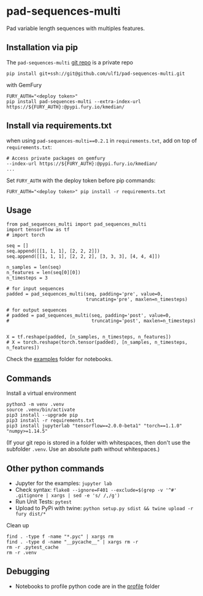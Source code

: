 # pad-sequences-multi
Pad variable length sequences with multiples features.

## Installation via pip
The `pad-sequences-multi` [git repo](http://github.com/ulf1/pad-sequences-multi) 
is a private repo

```
pip install git+ssh://git@github.com/ulf1/pad-sequences-multi.git
```

with GemFury

```
FURY_AUTH="<deploy token>"
pip install pad-sequences-multi --extra-index-url https://${FURY_AUTH}:@pypi.fury.io/kmedian/
```

## Install via requirements.txt
when using `pad-sequences-multi==0.2.1` in `requirements.txt`, 
add on top of `requirements.txt`:

```
# Access private packages on gemfury
--index-url https://${FURY_AUTH}:@pypi.fury.io/kmedian/
...
```

Set `FURY_AUTH` with the deploy token before pip commands:

```
FURY_AUTH="<deploy token>" pip install -r requirements.txt
```


## Usage

```
from pad_sequences_multi import pad_sequences_multi
import tensorflow as tf
# import torch

seq = []
seq.append([[1, 1, 1], [2, 2, 2]])
seq.append([[1, 1, 1], [2, 2, 2], [3, 3, 3], [4, 4, 4]])

n_samples = len(seq)
n_features = len(seq[0][0])
n_timesteps = 3

# for input sequences
padded = pad_sequences_multi(seq, padding='pre', value=0, 
                             truncating='pre', maxlen=n_timesteps)

# for output sequences
# padded = pad_sequences_multi(seq, padding='post', value=0, 
#                              truncating='post', maxlen=n_timesteps)


X = tf.reshape(padded, [n_samples, n_timesteps, n_features])
# X = torch.reshape(torch.tensor(padded), [n_samples, n_timesteps, n_features])
```


Check the [examples](http://github.com/ulf1/pad-sequences-multi/examples) folder for notebooks.


## Commands
Install a virtual environment

```
python3 -m venv .venv
source .venv/bin/activate
pip3 install --upgrade pip
pip3 install -r requirements.txt
pip3 install jupyterlab "tensorflow==2.0.0-beta1" "torch==1.1.0" "numpy>=1.14.5"
```

(If your git repo is stored in a folder with whitespaces, then don't use the subfolder `.venv`. Use an absolute path without whitespaces.)

## Other python commands

* Jupyter for the examples: `jupyter lab`
* Check syntax: `flake8 --ignore=F401 --exclude=$(grep -v '^#' .gitignore | xargs | sed -e 's/ /,/g')`
* Run Unit Tests: `pytest`
* Upload to PyPi with twine: `python setup.py sdist && twine upload -r fury dist/*`

Clean up 

```
find . -type f -name "*.pyc" | xargs rm
find . -type d -name "__pycache__" | xargs rm -r
rm -r .pytest_cache
rm -r .venv
```


## Debugging
* Notebooks to profile python code are in the [profile](http://github.com/ulf1/pad-sequences-multi/profile) folder
